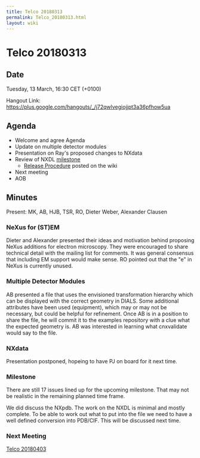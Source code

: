 ```yaml
---
title: Telco 20180313
permalink: Telco_20180313.html
layout: wiki
---
```

Telco 20180313
==============

Date
----

Tuesday, 13 March, 16:30 CET (+0100)

<!-- end of autogeneration -->

Hangout Link:
<https://plus.google.com/hangouts/_/j72qwlvegiojjpt3a36pfhow5ua>


Agenda
------

-   Welcome and agree Agenda
-   Update on multiple detector modules
-   Presentation on Ray's proposed changes to NXdata
-   Review of NXDL [milestone](https://github.com/nexusformat/definitions/milestones)
    - [Release Procedure](https://github.com/nexusformat/definitions/wiki/Release-Procedure) posted on the wiki
-   Next meeting
-   AOB

Minutes
-------

Present: MK, AB, HJB, TSR, RO, Dieter Weber, Alexander Clausen

### NeXus for (ST)EM

Dieter and Alexander presented their ideas and motivation behind proposing NeXus additions for electron microscopy. They were encouraged to share technical detail with the mailing list for comments.
It was general consensus that including EM support would make sense. RO pointed out that the "e" in NeXus is currently unused.

### Multiple Detector Modules

AB presented a file that uses the envisioned transformation hierarchy which can be displayed with the correct geometry in DIALS. Some additional attributes have been used (equipment), which may or may not be necessary, but could be helpful for refinement. Once AB is in a position to share the file, he will commit it to the examples repository with a clue what the expected geometry is.
AB was interested in learning what cnxvalidate would say to the file.

### NXdata

Presentation postponed, hopeing to have PJ on board for it next time.

### Milestone

There are still 17 issues lined up for the upcoming milestone. That may not be realistic in the remaining planned time frame.

We did discuss the NXpdb. The work on the NXDL is minimal and mostly complete. To be able to work out what to put into the file we need to have a well defined conversion into PDB/CIF. This will be discussed next time.

### Next Meeting
[Telco 20180403](Telco_20180403.html)
